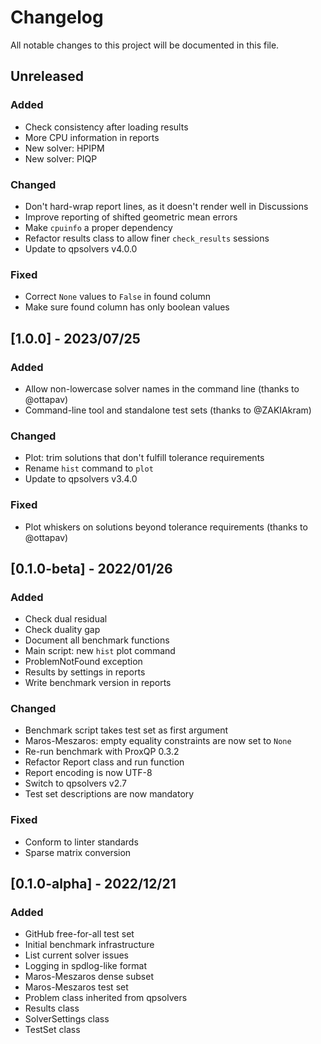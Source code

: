 # Changelog

All notable changes to this project will be documented in this file.

## Unreleased

### Added

* Check consistency after loading results
* More CPU information in reports
* New solver: HPIPM
* New solver: PIQP

### Changed

* Don't hard-wrap report lines, as it doesn't render well in Discussions
* Improve reporting of shifted geometric mean errors
* Make `cpuinfo` a proper dependency
* Refactor results class to allow finer `check_results` sessions
* Update to qpsolvers v4.0.0

### Fixed

* Correct `None` values to `False` in found column
* Make sure found column has only boolean values

## [1.0.0] - 2023/07/25

### Added

* Allow non-lowercase solver names in the command line (thanks to @ottapav)
* Command-line tool and standalone test sets (thanks to @ZAKIAkram)

### Changed

* Plot: trim solutions that don't fulfill tolerance requirements
* Rename ``hist`` command to ``plot``
* Update to qpsolvers v3.4.0

### Fixed

* Plot whiskers on solutions beyond tolerance requirements (thanks to @ottapav)

## [0.1.0-beta] - 2022/01/26

### Added

* Check dual residual
* Check duality gap
* Document all benchmark functions
* Main script: new ``hist`` plot command
* ProblemNotFound exception
* Results by settings in reports
* Write benchmark version in reports

### Changed

* Benchmark script takes test set as first argument
* Maros-Meszaros: empty equality constraints are now set to ``None``
* Re-run benchmark with ProxQP 0.3.2
* Refactor Report class and run function
* Report encoding is now UTF-8
* Switch to qpsolvers v2.7
* Test set descriptions are now mandatory

### Fixed

* Conform to linter standards
* Sparse matrix conversion

## [0.1.0-alpha] - 2022/12/21

### Added

- GitHub free-for-all test set
- Initial benchmark infrastructure
- List current solver issues
- Logging in spdlog-like format
- Maros-Meszaros dense subset
- Maros-Meszaros test set
- Problem class inherited from qpsolvers
- Results class
- SolverSettings class
- TestSet class
